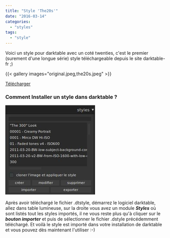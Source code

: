 ```yaml
---
title: "Style 'The20s'"
date: "2016-03-14"
categories: 
  - "styles"
tags: 
  - "style"
---
```


Voici un style pour darktable avec un coté twenties, c'est le premier (surement d'une longue série) style téléchargeable depuis le site darktable-fr ;)

{{< gallery images="original.jpeg,the20s.jpeg" >}}

[Télécharger](/download/Styles/The20s.dtstyle)

 
### Comment Installer un style dans darktable ?
![installation-style](images/installation-style.jpeg)

Après avoir téléchargé le fichier .dtstyle, démarrez le logiciel darktable, allez dans table lumineuse, sur la droite vous avez un module **_Styles_** où sont listés tout les styles importés, il ne vous reste plus qu'à cliquer sur le _**bouton importer**_ et puis de sélectionner le fichier .dstyle précédemment téléchargé. Et voilà le style est importé dans votre installation de darktable et vous pouvez dès maintenant l'utiliser :-)
